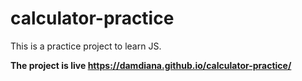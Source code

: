 # calculator-practice

This is a practice project to learn JS.

**The project is live https://damdiana.github.io/calculator-practice/**